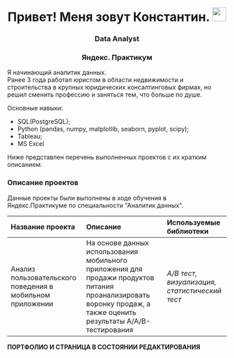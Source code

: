 
<h1 align="center">Привет! Меня зовут Константин. </a> 
<img src="https://github.com/blackcater/blackcater/raw/main/images/Hi.gif" height="32"/></h1>
<h3 align="center"> Data Analyst</h3>
<h3 align="center"> Яндекс. Практикум </h3>

Я начинающий аналитик данных.      
Ранее 3 года работал юристом в области недвижимости и строительства в крупных юридических консалтинговых фирмах, но решил сменить профессию и заняться тем, что больше по душе.

Основные навыки:
- SQL(PostgreSQL);
- Python (pandas, numpy, matplotlib, seaborn, pyplot, scipy);
- Tableau;
- MS Excel

Ниже представлен перечень выполненных проектов с их кратким описанием.

### Описание проектов

Данные проекты были выполнены в ходе обучения в Яндекс.Практикуме по специальности "Аналитик данных".

| Название проекта | Описание | Используемые библиотеки | 
| :---------------------- | :---------------------- | :---------------------- |
| Анализ пользовательского поведения в мобильном приложении| На основе данных использования мобильного приложения для продажи продуктов питания проанализировать воронку продаж, а также оценить результаты A/A/B-тестирования | *А/В тест, визуализация, статистический тест* |

**ПОРТФОЛИО И СТРАНИЦА В СОСТОЯНИИ РЕДАКТИРОВАНИЯ**
